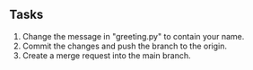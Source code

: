 ﻿## Tasks
1. Change the message in "greeting.py" to contain your name.
2. Commit the changes and push the branch to the origin.
3. Create a merge request into the main branch.
